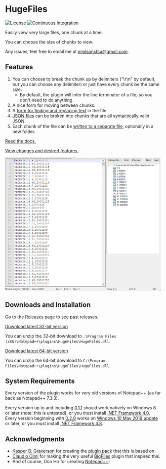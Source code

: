 # HugeFiles

[![License](http://img.shields.io/badge/License-Apache_2-red.svg?style=flat)](http://www.apache.org/licenses/LICENSE-2.0)
[![Continuous Integration](https://github.com/molsonkiko/HugeFiles/actions/workflows/CI_build.yml/badge.svg)](https://github.com/molsonkiko/HugeFiles/actions/workflows/CI_build.yml)

Easily view very large files, one chunk at a time.

You can choose the size of chunks to view.

Any issues, feel free to email me at mjolsonsfca@gmail.com.

## Features ##
1. You can choose to break the chunk up by delimiters ("\r\n" by default, but you can choose any delimiter)
  or just have every chunk be the same size.
    - By default, the plugin will infer the line terminator of a file, so you don't need to do anything.
2. A nice form for moving between chunks.
3. A [form for finding and replacing text](/docs/README.md#findreplace-form) in the file.
4. [JSON files](/docs/README.md#chunking-json-files) can be broken into chunks that are all syntactically valid JSON.
5. Each chunk of the file can be [written to a separate file](/docs/README.md#write-chunks-to-folder), optionally in a new folder.

[Read the docs.](/docs/README.md)

[View changes and desired features.](/CHANGELOG.md)

![HugeFiles usage example](/hugefiles%20demo%20screenshot.PNG)

## Downloads and Installation ##

Go to the [Releases page](https://github.com/molsonkiko/HugeFiles/releases) to see past releases.

[Download latest 32-bit version](https://github.com/molsonkiko/HugeFiles/raw/main/Release_x86.zip)

You can unzip the 32-bit download to `.\Program Files (x86)\Notepad++\plugins\HugeFiles\HugeFiles.dll`.

[Download latest 64-bit version](https://github.com/molsonkiko/HugeFiles/raw/main/Release_x64.zip)

You can unzip the 64-bit download to `C:\Program Files\Notepad++\plugins\HugeFiles\HugeFiles.dll`.

## System Requirements ##

Every version of the plugin works for very old versions of Notepad++ (as far back as Notepad++ 7.3.3).

Every version up to and including [0.1.1](https://github.com/molsonkiko/JsonToolsNppPlugin/blob/main/CHANGELOG.md#3721---2022-10-20) should work natively on Windows 8 or later (note: this is untested), or you must install [.NET Framework 4.0](https://dotnet.microsoft.com/en-us/download/dotnet-framework/net40). Every version beginning with [0.2.0](https://github.com/molsonkiko/JsonToolsNppPlugin/blob/main/CHANGELOG.md#400---2022-10-24) works on [Windows 10 May 2019 update](https://blogs.windows.com/windowsexperience/2019/05/21/how-to-get-the-windows-10-may-2019-update/) or later, or you must install [.NET Framework 4.8](https://dotnet.microsoft.com/en-us/download/dotnet-framework/net48).

## Acknowledgments ##

* [Kasper B. Graverson](https://github.com/kbilsted) for creating the [plugin pack](https://github.com/kbilsted/NotepadPlusPlusPluginPack.Net) that this is based on.
* [Claudio Olmi](https://github.com/superolmo) for making the very useful [BigFiles](https://github.com/superolmo/BigFiles) plugin that inspired this.
* And of course, Don Ho for creating [Notepad++](https://notepad-plus-plus.org/)!
